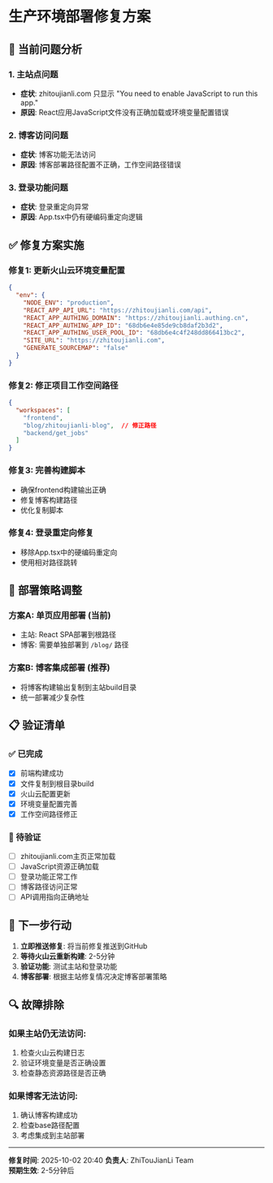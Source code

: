 # 生产环境部署修复方案

## 🚨 当前问题分析

### 1. 主站点问题
- **症状**: zhitoujianli.com 只显示 "You need to enable JavaScript to run this app."
- **原因**: React应用JavaScript文件没有正确加载或环境变量配置错误

### 2. 博客访问问题  
- **症状**: 博客功能无法访问
- **原因**: 博客部署路径配置不正确，工作空间路径错误

### 3. 登录功能问题
- **症状**: 登录重定向异常
- **原因**: App.tsx中仍有硬编码重定向逻辑

## ✅ 修复方案实施

### 修复1: 更新火山云环境变量配置
```json
{
  "env": {
    "NODE_ENV": "production",
    "REACT_APP_API_URL": "https://zhitoujianli.com/api",
    "REACT_APP_AUTHING_DOMAIN": "https://zhitoujianli.authing.cn", 
    "REACT_APP_AUTHING_APP_ID": "68db6e4e85de9cb8daf2b3d2",
    "REACT_APP_AUTHING_USER_POOL_ID": "68db6e4c4f248dd866413bc2",
    "SITE_URL": "https://zhitoujianli.com",
    "GENERATE_SOURCEMAP": "false"
  }
}
```

### 修复2: 修正项目工作空间路径
```json
{
  "workspaces": [
    "frontend",
    "blog/zhitoujianli-blog",  // 修正路径
    "backend/get_jobs"
  ]
}
```

### 修复3: 完善构建脚本
- 确保frontend构建输出正确
- 修复博客构建路径
- 优化复制脚本

### 修复4: 登录重定向修复
- 移除App.tsx中的硬编码重定向
- 使用相对路径跳转

## 🔧 部署策略调整

### 方案A: 单页应用部署 (当前)
- 主站: React SPA部署到根路径
- 博客: 需要单独部署到 `/blog/` 路径

### 方案B: 博客集成部署 (推荐)
- 将博客构建输出复制到主站build目录
- 统一部署减少复杂性

## 📋 验证清单

### ✅ 已完成
- [x] 前端构建成功
- [x] 文件复制到根目录build
- [x] 火山云配置更新
- [x] 环境变量配置完善
- [x] 工作空间路径修正

### 🔄 待验证
- [ ] zhitoujianli.com主页正常加载
- [ ] JavaScript资源正确加载
- [ ] 登录功能正常工作
- [ ] 博客路径访问正常
- [ ] API调用指向正确地址

## 🚀 下一步行动

1. **立即推送修复**: 将当前修复推送到GitHub
2. **等待火山云重新构建**: 2-5分钟
3. **验证功能**: 测试主站和登录功能
4. **博客部署**: 根据主站修复情况决定博客部署策略

## 🔍 故障排除

### 如果主站仍无法访问:
1. 检查火山云构建日志
2. 验证环境变量是否正确设置
3. 检查静态资源路径是否正确

### 如果博客无法访问:
1. 确认博客构建成功
2. 检查base路径配置
3. 考虑集成到主站部署

---
**修复时间**: 2025-10-02 20:40
**负责人**: ZhiTouJianLi Team  
**预期生效**: 2-5分钟后